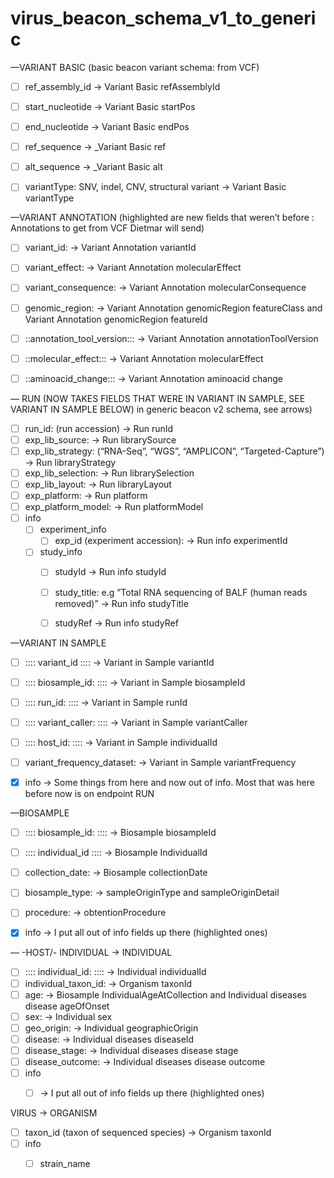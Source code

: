 # virus_beacon_schema_v1_to_generic
—VARIANT BASIC (basic beacon variant schema: from VCF)

- [ ]  ref_assembly_id -> Variant Basic refAssemblyId 
- [ ] start_nucleotide -> Variant Basic startPos 
- [ ] end_nucleotide -> Variant Basic  endPos
- [ ] ref_sequence  -> _Variant Basic ref
- [ ] alt_sequence -> _Variant Basic  alt
- [ ] variantType: SNV, indel, CNV, structural variant -> Variant Basic  variantType


—VARIANT  ANNOTATION   (highlighted are new fields that weren’t before :  Annotations to get from VCF Dietmar will send)
- [ ] variant_id: -> Variant Annotation variantId
- [ ] variant_effect: -> Variant Annotation molecularEffect
- [ ] variant_consequence: -> Variant Annotation molecularConsequence
- [ ] genomic_region: ->   Variant Annotation genomicRegion featureClass and Variant Annotation genomicRegion featureId
- [ ] ::annotation_tool_version::: ->   Variant Annotation annotationToolVersion
- [ ] ::molecular_effect::: ->   Variant Annotation molecularEffect
- [ ] ::aminoacid_change::: ->   Variant Annotation aminoacid change



— RUN (NOW TAKES FIELDS THAT WERE IN VARIANT IN SAMPLE, SEE VARIANT IN SAMPLE BELOW)
in generic beacon v2 schema, see arrows)
- [ ] run_id:  (run accession)  ->  Run runId
- [ ] exp_lib_source: ->  Run librarySource 
- [ ] exp_lib_strategy: (“RNA-Seq”, “WGS”, “AMPLICON”, “Targeted-Capture”)  ->  Run libraryStrategy
- [ ] exp_lib_selection: -> Run librarySelection
- [ ] exp_lib_layout: -> Run libraryLayout
- [ ] exp_platform: -> Run platform
- [ ] exp_platform_model: -> Run platformModel
- [ ] info 
	- [ ] experiment_info
		- [ ] exp_id (experiment accession):  ->  Run info experimentId
	- [ ] study_info
		- [ ] studyId ->  Run info studyId
		- [ ] study_title: e.g ”Total RNA sequencing of BALF (human reads removed)”  ->  Run info studyTitle
		- [ ] studyRef ->  Run info studyRef


—VARIANT IN SAMPLE 
- [ ]  :::: variant_id  :::: -> Variant in Sample variantId  
- [ ]  :::: biosample_id:  ::::  -> Variant in Sample biosampleId 
- [ ]  :::: run_id:  :::: -> Variant in Sample runId 
- [ ]  :::: variant_caller: ::::  ->  Variant in Sample variantCaller
- [ ]  :::: host_id:   :::: -> Variant in Sample individualId
- [ ] variant_frequency_dataset:  ->  Variant in Sample variantFrequency
- [x] info
 -> Some things from here and now out of info. Most that was here before now is on endpoint RUN 
	


—BIOSAMPLE  
- [ ] :::: biosample_id: :::: -> Biosample biosampleId 
- [ ] :::: individual_id :::: -> Biosample IndividualId 
- [ ] collection_date: -> Biosample collectionDate
- [ ] biosample_type: -> sampleOriginType and sampleOriginDetail
- [ ] procedure: -> obtentionProcedure
- [x] info
	-> I put all out of info fields up there (highlighted ones)




— -HOST/- INDIVIDUAL  -> INDIVIDUAL 
- [ ] :::: individual_id:  ::::  -> Individual individualId
- [ ] individual_taxon_id:  -> Organism taxonId
- [ ] age:  -> Biosample IndividualAgeAtCollection and  Individual diseases disease ageOfOnset
- [ ] sex:   -> Individual sex
- [ ] geo_origin:   -> Individual geographicOrigin
- [ ] disease: -> Individual diseases diseaseId
- [ ] disease_stage:  -> Individual diseases disease stage
- [ ] disease_outcome: -> Individual diseases disease outcome
- [ ] info 
	- [ ] -> I put all out of info fields up there (highlighted ones)

	

VIRUS -> ORGANISM
- [ ] taxon_id (taxon of sequenced species) -> Organism taxonId
- [ ] info
	- [ ] strain_name





